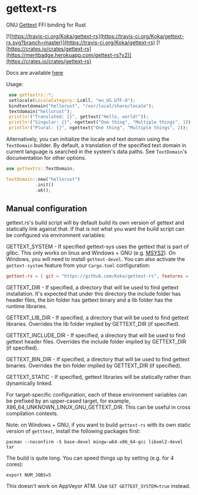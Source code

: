 # gettext-rs

GNU [Gettext](https://www.gnu.org/software/gettext/) FFI binding for Rust

[![https://travis-ci.org/Koka/gettext-rs](https://travis-ci.org/Koka/gettext-rs.svg?branch=master)](https://travis-ci.org/Koka/gettext-rs)
[![https://crates.io/crates/gettext-rs](https://meritbadge.herokuapp.com/gettext-rs?v2)](https://crates.io/crates/gettext-rs)

Docs are available [here](http://koka.github.io/gettext-rs/gettextrs/)

Usage:

```rust
 use gettextrs::*;
 setlocale(LocaleCategory::LcAll, "en_US.UTF-8");
 bindtextdomain("hellorust", "/usr/local/share/locale");
 textdomain("hellorust");
 println!("Translated: {}", gettext("Hello, world!"));
 println!("Singular: {}", ngettext("One thing", "Multiple things", 1));
 println!("Plural: {}", ngettext("One thing", "Multiple things", 2));
```

Alternatively, you can initialize the locale and text domain using the `TextDomain` builder.
By default, a translation of the specified text domain in current language is searched in
the system's data paths. See `TextDomain`'s documentation for other options.

```rust
use gettextrs::TextDomain;

TextDomain::new("hellorust")
           .init()
           .ok();
```

## Manual configuration

gettext.rs's build script will by default build its own version of gettext and
statically link against that. If that is not what you want the build script can
be configured via environment variables:

  GETTEXT_SYSTEM - If specified gettext-sys uses the gettext that is part of glibc. This only works on linux and Windows + GNU (e.g. [MSYS2](http://www.msys2.org/)). On Windows, you will need to install `gettext-devel`.
  You can also activate the `gettext-system` feature from your `Cargo.toml` configuration:
  ``` toml
  gettext-rs = { git = "https://github.com/Koka/gettext-rs", features = ["gettext-system"] }
  ```

  GETTEXT_DIR - If specified, a directory that will be used to find gettext installation. It's expected that under this directory the include folder has header files, the bin folder has gettext binary and a lib folder has the runtime libraries.

  GETTEXT_LIB_DIR - If specified, a directory that will be used to find gettext libraries. Overrides the lib folder implied by GETTEXT_DIR (if specified).

  GETTEXT_INCLUDE_DIR - If specified, a directory that will be used to find gettext header files. Overrides the include folder implied by GETTEXT_DIR (if specified).

  GETTEXT_BIN_DIR - If specified, a directory that will be used to find gettext binaries. Overrides the bin folder implied by GETTEXT_DIR (if specified).
  
  GETTEXT_STATIC - If specified, gettext libraries will be statically rather than dynamically linked.

For target-specific configuration, each of these environment variables can be prefixed by an upper-cased target, for example, X86_64_UNKNOWN_LINUX_GNU_GETTEXT_DIR. This can be useful in cross compilation contexts.

Note: on Windows + GNU, if you want to build `gettext-rs` with its own static
version of `getttext`, install the following packages first:
```
pacman --noconfirm -S base-devel mingw-w64-x86_64-gcc libxml2-devel tar
```

The build is quite long. You can speed things up by setting (e.g. for 4 cores):
```
export NUM_JOBS=5
```

This doesn't work on AppVeyor ATM. Use `SET GETTEXT_SYSTEM=true` instead.

